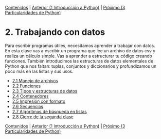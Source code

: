 [Contenidos](../Contenidos.md) \| [Anterior (1 Introducción a Python)](../01_Introduccion/00_Resumen.md) \| [Próximo (3 Particularidades de Python)](../03_Mas_Python/00_Resumen.md)

# 2. Trabajando con datos
Para escribir programas útiles, necesitamos aprender a trabajar con datos. En esta clase vas a escribir un programa que lee un archivo de datos csv y realiza un cálculo simple. Vas a aprender a estructurar tu código creando funciones. También introducimos las estructuras de datos elementales de Python que nos faltan: tuplas, conjuntos y diccionarios y profundizamos un poco más en las listas y sus usos.


* [2.1 Manejo de archivos](01_106Files.md)
* [2.2 Funciones](02_107Funciones.md)
* [2.3 Tipos y estructuras de datos](03_201Datatypes.md)
* [2.4 Contenedores](04_202Containers.md)
* [2.5 Impresión con formato](05_203Formatting.md)
* [2.6 Secuencias](06_204Sequences.md)
* [2.7 Algoritmos de búsqueda en listas](07_R_Busquedas.md)
* [2.8 Cierre de la segunda clase](08_CierreClase.md)


[Contenidos](../Contenidos.md) \| [Anterior (1 Introducción a Python)](../01_Introduccion/00_Resumen.md) \| [Próximo (3 Particularidades de Python)](../03_Mas_Python/00_Resumen.md)
